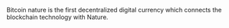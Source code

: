 Bitcoin nature is the first decentralized digital currency which connects the blockchain technology with Nature.
